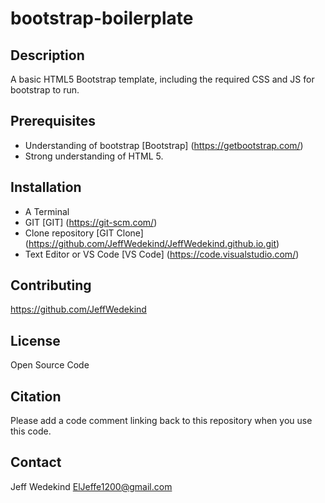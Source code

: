 # bootstrap-boilerplate

## Description
A basic HTML5 Bootstrap template, including the required CSS and JS for bootstrap to run.

## Prerequisites
- Understanding of bootstrap [Bootstrap] (https://getbootstrap.com/)
- Strong understanding of HTML 5.

## Installation
- A Terminal
- GIT [GIT] (https://git-scm.com/)
- Clone repository [GIT Clone] (https://github.com/JeffWedekind/JeffWedekind.github.io.git)
- Text Editor or VS Code [VS Code] (https://code.visualstudio.com/)

## Contributing
https://github.com/JeffWedekind

## License
Open Source Code

## Citation
Please add a code comment linking back to this repository when you use this code.

## Contact
Jeff Wedekind ElJeffe1200@gmail.com